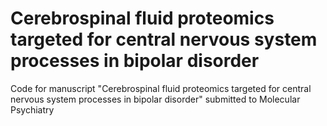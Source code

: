 # Cerebrospinal fluid proteomics targeted for central nervous system processes in bipolar disorder
Code for manuscript "Cerebrospinal fluid proteomics targeted for central nervous system processes in bipolar disorder" submitted to Molecular Psychiatry
